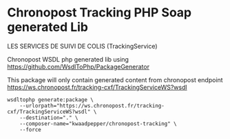 # Chronopost Tracking PHP Soap generated Lib

LES SERVICES DE SUIVI DE COLIS (TrackingService)

Chronopost WSDL php generated lib using https://github.com/WsdlToPhp/PackageGenerator

This package will only contain generated content from chronopost endpoint https://ws.chronopost.fr/tracking-cxf/TrackingServiceWS?wsdl

    wsdltophp generate:package \
        --urlorpath="https://ws.chronopost.fr/tracking-cxf/TrackingServiceWS?wsdl" \
        --destination="." \
        --composer-name="kwaadpepper/chronopost-tracking" \
        --force